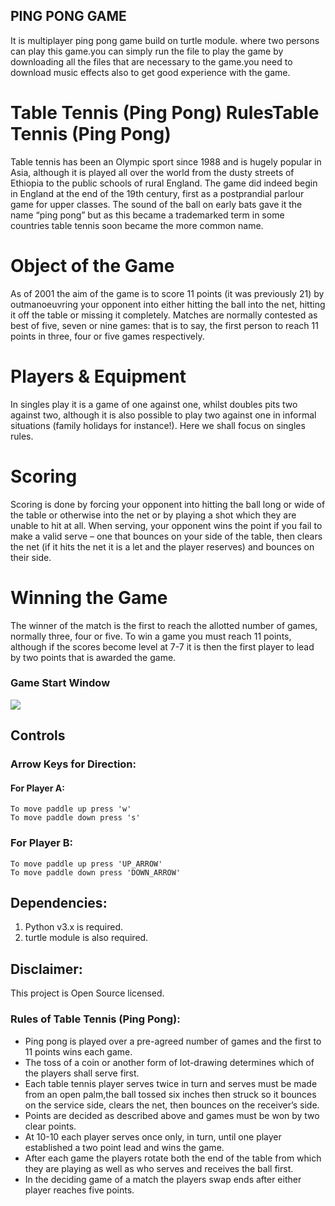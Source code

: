 ## PING PONG GAME
It is multiplayer ping pong game build on turtle module. where two persons can play this game.you can simply run the file to play the game by downloading all the files that are necessary to the game.you need to download music effects also to get good experience with the game.

# Table Tennis (Ping Pong) RulesTable Tennis (Ping Pong)
Table tennis has been an Olympic sport since 1988 and is hugely popular in Asia, 
although it is played all over the world from the dusty streets of Ethiopia to the public schools of rural England. 
The game did indeed begin in England at the end of the 19th century, first as a postprandial parlour game for upper classes.
The sound of the ball on early bats gave it the name “ping pong” but as this became a trademarked term in some countries table tennis soon became the more common name.

# Object of the Game
As of 2001 the aim of the game is to score 11 points (it was previously 21) by outmanoeuvring your opponent into 
either hitting the ball into the net, hitting it off the table or missing it completely.
Matches are normally contested as best of five, seven or nine games:
that is to say, the first person to reach 11 points in three, four or five games respectively.

# Players & Equipment
In singles play it is a game of one against one, whilst doubles pits two against two,
although it is also possible to play two against one in informal situations (family holidays for instance!).
Here we shall focus on singles rules.

# Scoring
Scoring is done by forcing your opponent into hitting the ball long or wide of the table or otherwise
into the net or by playing a shot which they are unable to hit at all. When serving,
your opponent wins the point if you fail to make a valid serve – one that bounces on your side of the table,
then clears the net (if it hits the net it is a let and the player reserves) and bounces on their side.

# Winning the Game
The winner of the match is the first to reach the allotted number of games, normally three, four or five.
To win a game you must reach 11 points, although if the scores become level at 7-7 it is then the first player to lead by two points that is awarded the game.

### Game Start Window

![](Start_Point.png)

## Controls

### Arrow Keys for Direction:

#### For Player A:

	To move paddle up press 'w'
	To move paddle down press 's'

### For Player B:

	To move paddle up press 'UP_ARROW'
	To move paddle down press 'DOWN_ARROW'


## Dependencies:

1. Python v3.x is required.
2. turtle module is also required.

## Disclaimer:

This project is Open Source licensed.

### Rules of Table Tennis (Ping Pong):
- Ping pong is played over a pre-agreed number of games and the first to 11 points wins each game.
- The toss of a coin or another form of lot-drawing determines which of the players shall serve first.
- Each table tennis player serves twice in turn and serves must be made from an open palm,the ball tossed six inches then struck so it bounces on the service side, clears the net, then bounces on the receiver’s side.
- Points are decided as described above and games must be won by two clear points.
- At 10-10 each player serves once only, in turn, until one player established a two point lead and wins the game.
- After each game the players rotate both the end of the table from which they are playing as well as who serves and receives the ball first.
- In the deciding game of a match the players swap ends after either player reaches five points.

